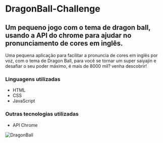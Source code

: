 # DragonBall-Challenge

## Um pequeno jogo com o tema de dragon ball, usando a API do chrome para ajudar no pronunciamento de cores em inglês.

Uma pequena aplicação para facilitar a pronuncia de cores em inglês por voz, com o tema de Dragon Ball, para você se tornar um super saiyajin e desafiar o seu poder máximo, é mais de 8000 mil? venha descobrir!

### Linguagens utilizadas

* HTML
* CSS
* JavaScript

### Outras tecnologias utilizadas

* API Chrome

![DragonBall](https://github.com/WillSantosss/Imgs/blob/master/DragonBall.jpg)


